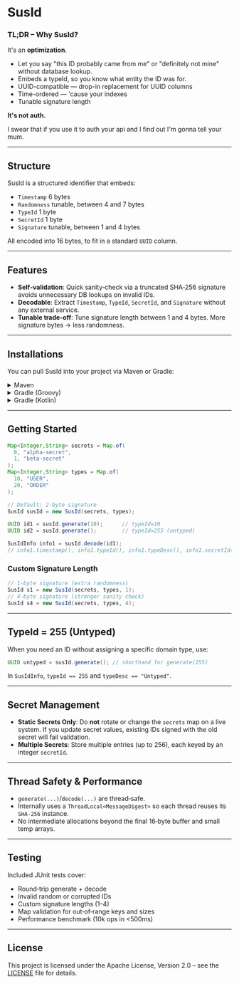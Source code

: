 # SusId

### TL;DR – Why SusId?

It's an **optimization**.

* Let you say "this ID probably came from me" or "definitely not mine" without database lookup.
* Embeds a typeId, so you know what entity the ID was for.
* UUID-compatible — drop-in replacement for UUID columns
* Time-ordered — 'cause your indexes
* Tunable signature length

**It's not auth.**

I swear that if you use it to auth your api and I find out I'm gonna tell your mum.

---

## Structure

SusId is a structured identifier that embeds:

* `Timestamp` 6 bytes
* `Randomness` tunable, between 4 and 7 bytes
* `TypeId` 1 byte
* `SecretId` 1 byte
* `Signature` tunable, between 1 and 4 bytes

All encoded into 16 bytes, to fit in a standard `UUID` column.

---

## Features

* **Self‑validation**: Quick sanity‑check via a truncated SHA‑256 signature avoids unnecessary DB lookups on invalid IDs.
* **Decodable**: Extract `Timestamp`, `TypeId`, `SecretId`, and `Signature` without any external service.
* **Tunable trade‑off**: Tune signature length between 1 and 4 bytes. More signature bytes -> less randomness.

---

## Installations

You can pull SusId into your project via Maven or Gradle:

<details>
<summary>Maven</summary>

```xml
<dependency>
  <groupId>eu.davide</groupId>
  <artifactId>susid</artifactId>
  <version>1.0.0</version>
</dependency>
```

</details>

<details>
<summary>Gradle (Groovy)</summary>

```groovy
implementation 'eu.davide:susid:1.0.0'
```

</details>

<details>
<summary>Gradle (Kotlin)</summary>

```kotlin
implementation("eu.davide:susid:1.0.0")
```

</details>

---

## Getting Started

```java
Map<Integer,String> secrets = Map.of(
  0, "alpha-secret",
  1, "beta-secret"
);
Map<Integer,String> types = Map.of(
  10, "USER",
  20, "ORDER"
);

// Default: 2‑byte signature
SusId susId = new SusId(secrets, types);

UUID id1 = susId.generate(10);      // typeId=10
UUID id2 = susId.generate();        // typeId=255 (untyped)

SusIdInfo info1 = susId.decode(id1);
// info1.timestamp(), info1.typeId(), info1.typeDesc(), info1.secretId(), info1.valid()
```

### Custom Signature Length

```java
// 1‑byte signature (extra randomness)
SusId s1 = new SusId(secrets, types, 1);
// 4‑byte signature (stronger sanity check)
SusId s4 = new SusId(secrets, types, 4);
```

---

## TypeId = 255 (Untyped)

When you need an ID without assigning a specific domain type, use:

```java
UUID untyped = susId.generate(); // shorthand for generate(255)
```

In `SusIdInfo`, `typeId == 255` and `typeDesc == "Untyped"`.

---

## Secret Management

* **Static Secrets Only**: Do **not** rotate or change the `secrets` map on a live system. If you update secret values, existing IDs signed with the old secret will fail validation.
* **Multiple Secrets**: Store multiple entries (up to 256), each keyed by an integer `secretId`.

---

## Thread Safety & Performance

* `generate(...)`/`decode(...)` are thread‑safe.
* Internally uses a `ThreadLocal<MessageDigest>` so each thread reuses its `SHA-256` instance.
* No intermediate allocations beyond the final 16‑byte buffer and small temp arrays.

---

## Testing

Included JUnit tests cover:

* Round‑trip generate + decode
* Invalid random or corrupted IDs
* Custom signature lengths (1–4)
* Map validation for out‑of‑range keys and sizes
* Performance benchmark (10k ops in <500ms)

---

## License

This project is licensed under the Apache License, Version 2.0 – see the [LICENSE](./LICENSE) file for details.